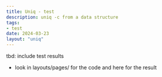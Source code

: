 ```yaml
---
title: Uniq - test
description: uniq -c from a data structure
tags:
- test
date: 2024-03-23
layout: "uniq"
---
```


tbd: include test results
- look in layouts/pages/ for the code and here for the result


